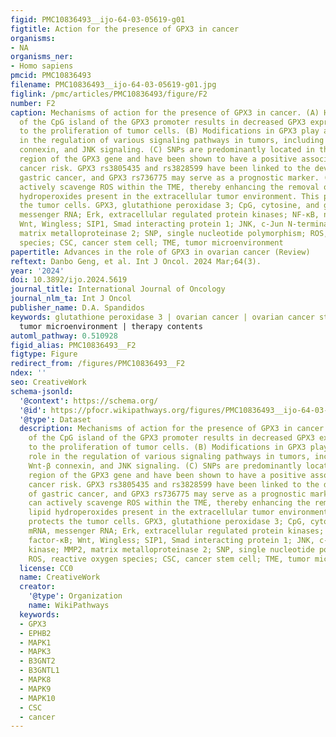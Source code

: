 ```yaml
---
figid: PMC10836493__ijo-64-03-05619-g01
figtitle: Action for the presence of GPX3 in cancer
organisms:
- NA
organisms_ner:
- Homo sapiens
pmcid: PMC10836493
filename: PMC10836493__ijo-64-03-05619-g01.jpg
figlink: /pmc/articles/PMC10836493/figure/F2
number: F2
caption: Mechanisms of action for the presence of GPX3 in cancer. (A) Hypermethylation
  of the CpG island of the GPX3 promoter results in decreased GPX3 expression, leading
  to the proliferation of tumor cells. (B) Modifications in GPX3 play a crucial role
  in the regulation of various signaling pathways in tumors, including NF-κB, Wnt-β
  connexin, and JNK signaling. (C) SNPs are predominantly located in the non-coding
  region of the GPX3 gene and have been shown to have a positive association with
  cancer risk. GPX3 rs3805435 and rs3828599 have been linked to the development of
  gastric cancer, and GPX3 rs736775 may serve as a prognostic marker. (D) GPX3 can
  actively scavenge ROS within the TME, thereby enhancing the removal of soluble lipid
  hydroperoxides present in the extracellular tumor environment. This process protects
  the tumor cells. GPX3, glutathione peroxidase 3; CpG, cytosine, and guanine; mRNA,
  messenger RNA; Erk, extracellular regulated protein kinases; NF-κB, nuclear factor-κB;
  Wnt, Wingless; SIP1, Smad interacting protein 1; JNK, c-Jun N-terminal kinase; MMP2,
  matrix metalloproteinase 2; SNP, single nucleotide polymorphism; ROS, reactive oxygen
  species; CSC, cancer stem cell; TME, tumor microenvironment
papertitle: Advances in the role of GPX3 in ovarian cancer (Review)
reftext: Danbo Geng, et al. Int J Oncol. 2024 Mar;64(3).
year: '2024'
doi: 10.3892/ijo.2024.5619
journal_title: International Journal of Oncology
journal_nlm_ta: Int J Oncol
publisher_name: D.A. Spandidos
keywords: glutathione peroxidase 3 | ovarian cancer | ovarian cancer stem cells |
  tumor microenvironment | therapy contents
automl_pathway: 0.510928
figid_alias: PMC10836493__F2
figtype: Figure
redirect_from: /figures/PMC10836493__F2
ndex: ''
seo: CreativeWork
schema-jsonld:
  '@context': https://schema.org/
  '@id': https://pfocr.wikipathways.org/figures/PMC10836493__ijo-64-03-05619-g01.html
  '@type': Dataset
  description: Mechanisms of action for the presence of GPX3 in cancer. (A) Hypermethylation
    of the CpG island of the GPX3 promoter results in decreased GPX3 expression, leading
    to the proliferation of tumor cells. (B) Modifications in GPX3 play a crucial
    role in the regulation of various signaling pathways in tumors, including NF-κB,
    Wnt-β connexin, and JNK signaling. (C) SNPs are predominantly located in the non-coding
    region of the GPX3 gene and have been shown to have a positive association with
    cancer risk. GPX3 rs3805435 and rs3828599 have been linked to the development
    of gastric cancer, and GPX3 rs736775 may serve as a prognostic marker. (D) GPX3
    can actively scavenge ROS within the TME, thereby enhancing the removal of soluble
    lipid hydroperoxides present in the extracellular tumor environment. This process
    protects the tumor cells. GPX3, glutathione peroxidase 3; CpG, cytosine, and guanine;
    mRNA, messenger RNA; Erk, extracellular regulated protein kinases; NF-κB, nuclear
    factor-κB; Wnt, Wingless; SIP1, Smad interacting protein 1; JNK, c-Jun N-terminal
    kinase; MMP2, matrix metalloproteinase 2; SNP, single nucleotide polymorphism;
    ROS, reactive oxygen species; CSC, cancer stem cell; TME, tumor microenvironment
  license: CC0
  name: CreativeWork
  creator:
    '@type': Organization
    name: WikiPathways
  keywords:
  - GPX3
  - EPHB2
  - MAPK1
  - MAPK3
  - B3GNT2
  - B3GNTL1
  - MAPK8
  - MAPK9
  - MAPK10
  - CSC
  - cancer
---
```

